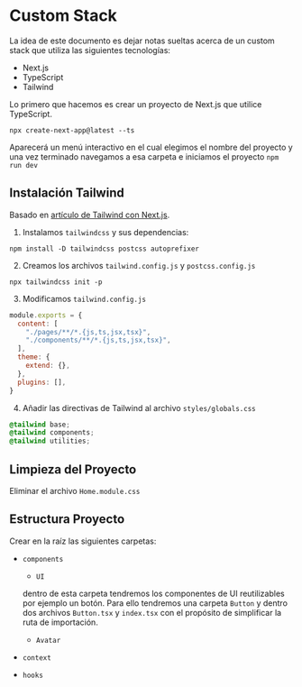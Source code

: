 # Custom Stack

La idea de este documento es dejar notas sueltas acerca de un custom stack que utiliza las siguientes tecnologías:

* Next.js
* TypeScript
* Tailwind

Lo primero que hacemos es crear un proyecto de Next.js que utilice TypeScript.

```
npx create-next-app@latest --ts
```

Aparecerá un menú interactivo en el cual elegimos el nombre del proyecto y una vez terminado navegamos a esa carpeta e iniciamos el proyecto `npm run dev`

## Instalación Tailwind

Basado en [artículo de Tailwind con Next.js](https://tailwindcss.com/docs/guides/nextjs).



1. Instalamos `tailwindcss` y sus dependencias:

```
npm install -D tailwindcss postcss autoprefixer
```



2. Creamos los archivos `tailwind.config.js` y `postcss.config.js`

```
npx tailwindcss init -p
```



3. Modificamos `tailwind.config.js`

```js
module.exports = {
  content: [
    "./pages/**/*.{js,ts,jsx,tsx}",
    "./components/**/*.{js,ts,jsx,tsx}",
  ],
  theme: {
    extend: {},
  },
  plugins: [],
}
```

4. Añadir las directivas de Tailwind al archivo `styles/globals.css`

```css
@tailwind base;  
@tailwind components;  
@tailwind utilities;
```



## Limpieza del Proyecto

Eliminar el archivo `Home.module.css`



## Estructura Proyecto

Crear en la raíz las siguientes carpetas:

* `components`

  *  `UI`

    dentro de esta carpeta tendremos los componentes de UI reutilizables por ejemplo un botón. Para ello tendremos una carpeta `Button` y dentro dos archivos `Button.tsx` y `index.tsx` con el propósito de simplificar la ruta de importación.

    * `Avatar`

      

* `context`

* `hooks`


